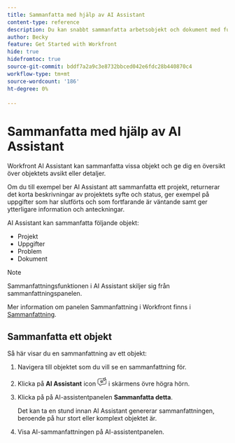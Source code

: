 ```yaml
---
title: Sammanfatta med hjälp av AI Assistant
content-type: reference
description: Du kan snabbt sammanfatta arbetsobjekt och dokument med funktionen Sammanfatta.
author: Becky
feature: Get Started with Workfront
hide: true
hidefromtoc: true
source-git-commit: bddf7a2a9c3e8732bbced042e6fdc28b440870c4
workflow-type: tm+mt
source-wordcount: '186'
ht-degree: 0%

---
```


# Sammanfatta med hjälp av AI Assistant

Workfront AI Assistant kan sammanfatta vissa objekt och ge dig en översikt över objektets avsikt eller detaljer.

Om du till exempel ber AI Assistant att sammanfatta ett projekt, returnerar det korta beskrivningar av projektets syfte och status, ger exempel på uppgifter som har slutförts och som fortfarande är väntande samt ger ytterligare information och anteckningar.

AI Assistant kan sammanfatta följande objekt:

* Projekt
* Uppgifter
* Problem
* Dokument

>[!NOTE]
>
>Sammanfattningsfunktionen i AI Assistant skiljer sig från sammanfattningspanelen.
>
>Mer information om panelen Sammanfattning i Workfront finns i [Sammanfattning](/help/quicksilver/workfront-basics/the-new-workfront-experience/summary-overview.md).

## Sammanfatta ett objekt

Så här visar du en sammanfattning av ett objekt:

1. Navigera till objektet som du vill se en sammanfattning för.
1. Klicka på **AI Assistant** icon ![AI Assistant, ikon](assets/ai-assistant-icon.png) i skärmens övre högra hörn.
1. Klicka på på AI-assistentpanelen **Sammanfatta detta**.

   Det kan ta en stund innan AI Assistant genererar sammanfattningen, beroende på hur stort eller komplext objektet är.

1. Visa AI-sammanfattningen på AI-assistentpanelen.





